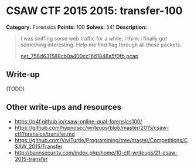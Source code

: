 # CSAW CTF 2015 2015: transfer-100

**Category:** Forensics
**Points:** 100
**Solves:** 541
**Description:**

> I was sniffing some web traffic for a while, I think i finally got something interesting. Help me find flag through all these packets.
>
> [net_756d631588cb0a400cc16d1848a5f0fb.pcap](net_756d631588cb0a400cc16d1848a5f0fb.pcap)
>
>


## Write-up

(TODO)

## Other write-ups and resources

* <https://p4f.github.io/csaw-online-qual-forensics100/>
* <https://github.com/hypnosec/writeups/blob/master/2015/csaw-ctf/forensics/transfer.md>
* <https://github.com/ViviTurtle/Programming/tree/master/Competitions/CSAW_2015/Transfer>
* <http://bannsecurity.com/index.php/home/10-ctf-writeups/21-csaw-2015-transfer>
